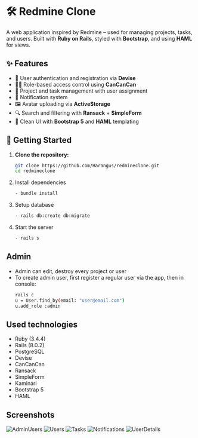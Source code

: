 # 🛠️ Redmine Clone

A web application inspired by Redmine – used for managing projects, tasks, and users. Built with **Ruby on Rails**, styled with **Bootstrap**, and using **HAML** for views.

## ✨ Features

- 🔐 User authentication and registration via **Devise**
- 🧑‍💼 Role-based access control using **CanCanCan**
- 📁 Project and task management with user assignment
- 🔔 Notification system
- 🖼️ Avatar uploading via **ActiveStorage**
- 🔍 Search and filtering with **Ransack** + **SimpleForm**
- 💅 Clean UI with **Bootstrap 5** and **HAML** templating

## 🚀 Getting Started

1. **Clone the repository:**
   ```bash
   git clone https://github.com/Harangus/redmineclone.git
   cd redmineclone

2. Install dependencies
    ```bash
    - bundle install

3. Setup database
    ```bash
    - rails db:create db:migrate

4. Start the server
    ```bash
    - rails s

## Admin

- Admin can edit, destroy every project or user
- To create admin user, first register a regular user via the app, then in console:
    ```bash
    rails c
    u = User.find_by(email: "user@email.com")
    u.add_role :admin

## Used technologies
- Ruby (3.4.4)
- Rails (8.0.2)
- PostgreSQL
- Devise
- CanCanCan
- Ransack
- SimpleForm
- Kaminari
- Bootstrap 5
- HAML

## Screenshots
![AdminUsers](Screenshots/AdminUsers.png)
![Users](Screenshots/Users.png)
![Tasks](Screenshots/Tasks.png)
![Notifications](Screenshots/Notifications.png)
![UserDetails](Screenshots/UserDetails.png)
